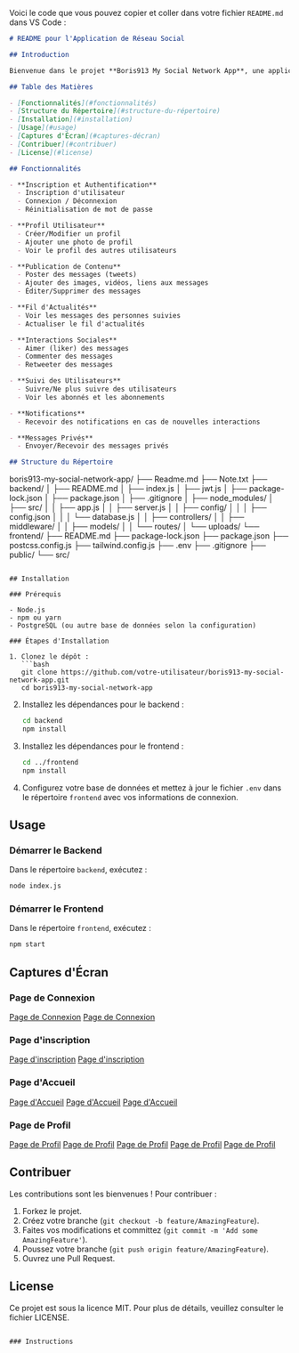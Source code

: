 Voici le code que vous pouvez copier et coller dans votre fichier `README.md` dans VS Code :

```markdown
# README pour l'Application de Réseau Social

## Introduction

Bienvenue dans le projet **Boris913 My Social Network App**, une application inspirée de Twitter qui permet aux utilisateurs de s'inscrire, de publier des messages, d'interagir avec d'autres utilisateurs et bien plus encore. Ce README fournit un aperçu de la structure du projet, des fonctionnalités disponibles, ainsi que des instructions pour le déploiement et l'utilisation.

## Table des Matières

- [Fonctionnalités](#fonctionnalités)
- [Structure du Répertoire](#structure-du-répertoire)
- [Installation](#installation)
- [Usage](#usage)
- [Captures d'Écran](#captures-décran)
- [Contribuer](#contribuer)
- [License](#license)

## Fonctionnalités

- **Inscription et Authentification**
  - Inscription d'utilisateur
  - Connexion / Déconnexion
  - Réinitialisation de mot de passe

- **Profil Utilisateur**
  - Créer/Modifier un profil
  - Ajouter une photo de profil
  - Voir le profil des autres utilisateurs

- **Publication de Contenu**
  - Poster des messages (tweets)
  - Ajouter des images, vidéos, liens aux messages
  - Éditer/Supprimer des messages

- **Fil d'Actualités**
  - Voir les messages des personnes suivies
  - Actualiser le fil d'actualités

- **Interactions Sociales**
  - Aimer (liker) des messages
  - Commenter des messages
  - Retweeter des messages

- **Suivi des Utilisateurs**
  - Suivre/Ne plus suivre des utilisateurs
  - Voir les abonnés et les abonnements

- **Notifications**
  - Recevoir des notifications en cas de nouvelles interactions

- **Messages Privés**
  - Envoyer/Recevoir des messages privés

## Structure du Répertoire

```
boris913-my-social-network-app/
├── Readme.md
├── Note.txt
├── backend/
│   ├── README.md
│   ├── index.js
│   ├── jwt.js
│   ├── package-lock.json
│   ├── package.json
│   ├── .gitignore
│   ├── node_modules/
│   ├── src/
│   │   ├── app.js
│   │   ├── server.js
│   │   ├── config/
│   │   │   ├── config.json
│   │   │   └── database.js
│   │   ├── controllers/
│   │   ├── middleware/
│   │   ├── models/
│   │   └── routes/
│   └── uploads/
└── frontend/
    ├── README.md
    ├── package-lock.json
    ├── package.json
    ├── postcss.config.js
    ├── tailwind.config.js
    ├── .env
    ├── .gitignore
    ├── public/
    └── src/
```

## Installation

### Prérequis

- Node.js
- npm ou yarn
- PostgreSQL (ou autre base de données selon la configuration)

### Étapes d'Installation

1. Clonez le dépôt :
   ```bash
   git clone https://github.com/votre-utilisateur/boris913-my-social-network-app.git
   cd boris913-my-social-network-app
   ```

2. Installez les dépendances pour le backend :
   ```bash
   cd backend
   npm install
   ```

3. Installez les dépendances pour le frontend :
   ```bash
   cd ../frontend
   npm install
   ```

4. Configurez votre base de données et mettez à jour le fichier `.env` dans le répertoire `frontend` avec vos informations de connexion.

## Usage

### Démarrer le Backend

Dans le répertoire `backend`, exécutez :
```bash
node index.js
```

### Démarrer le Frontend

Dans le répertoire `frontend`, exécutez :
```bash
npm start
```

## Captures d'Écran

### Page de Connexion
[Page de Connexion](frontend/src/assets/captures/React-App-Login-Page.png)
[Page de Connexion](frontend\src\assets\captures\React-App-Login-light_PM.png)


### Page d'inscription
[Page d'inscription](frontend\src\assets\captures\React-App-Register-Page.png)
[Page d'inscription](frontend\src\assets\captures\React-App-Register-light.png)


### Page d'Accueil
[Page d'Accueil](frontend\src\assets\captures\React-App-Home-Page.png)
[Page d'Accueil](frontend\src\assets\captures\React-App-Home-light.png)
[Page d'Accueil](frontend\src\assets\captures\React-App-Home.png)


### Page de Profil
[Page de Profil](frontend\src\assets\captures\React-App-post.png)
[Page de Profil](frontend\src\assets\captures\React-App-following-Page-section.png)
[Page de Profil](frontend\src\assets\captures\React-App-following-light.png)
[Page de Profil](frontend\src\assets\captures\React-App-followers-section.png)
[Page de Profil](frontend\src\assets\captures\React-App-followers-light.png)



## Contribuer

Les contributions sont les bienvenues ! Pour contribuer :

1. Forkez le projet.
2. Créez votre branche (`git checkout -b feature/AmazingFeature`).
3. Faites vos modifications et committez (`git commit -m 'Add some AmazingFeature'`).
4. Poussez votre branche (`git push origin feature/AmazingFeature`).
5. Ouvrez une Pull Request.

## License

Ce projet est sous la licence MIT. Pour plus de détails, veuillez consulter le fichier LICENSE.
```

### Instructions
